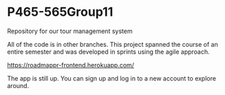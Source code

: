 # P465-565Group11
Repository for our tour management system

All of the code is in other branches. This project spanned the course of an entire semester and was developed in sprints using the agile approach.


https://roadmappr-frontend.herokuapp.com/

The app is still up. You can sign up and log in to a new account to explore around.
